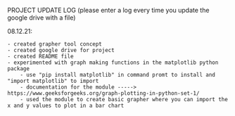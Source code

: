 

PROJECT UPDATE LOG (please enter a log every time you update the google drive with a file)




08.12.21:

    - created grapher tool concept
    - created google drive for project
    - created README file
    - experimented with graph making functions in the matplotlib python package
        - use "pip install matplotlib" in command promt to install and "import matplotlib" to import
        - documentation for the module ----->  https://www.geeksforgeeks.org/graph-plotting-in-python-set-1/
        - used the module to create basic grapher where you can import the x and y values to plot in a bar chart

